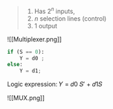 >1. Has $2^{n}$ inputs, 
>2. $n$ selection lines (control)
>3. 1 output

![[Multiplexer.png]]
```python
if (S == 0):
	Y = d0 ;
else:
	Y = d1;
```
Logic expression:
𝑌 = 𝑑0 𝑆′ + 𝑑1𝑆


![[MUX.png]]